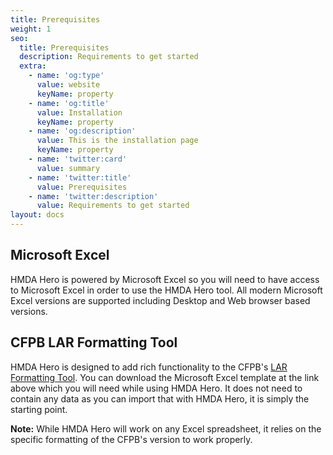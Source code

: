 ```yaml
---
title: Prerequisites
weight: 1
seo:
  title: Prerequisites
  description: Requirements to get started
  extra:
    - name: 'og:type'
      value: website
      keyName: property
    - name: 'og:title'
      value: Installation
      keyName: property
    - name: 'og:description'
      value: This is the installation page
      keyName: property
    - name: 'twitter:card'
      value: summary
    - name: 'twitter:title'
      value: Prerequisites
    - name: 'twitter:description'
      value: Requirements to get started
layout: docs
---
```

## Microsoft Excel

HMDA Hero is powered by Microsoft Excel so you will need to have access to Microsoft Excel in order to use the HMDA Hero tool. All modern Microsoft Excel versions are supported including Desktop and Web browser based versions.

## CFPB LAR Formatting Tool

HMDA Hero is designed to add rich functionality to the CFPB's [LAR Formatting Tool](https://ffiec.cfpb.gov/tools/lar-formatting). You can download the Microsoft Excel template at the link above which you will need while using HMDA Hero. It does not need to contain any data as you can import that with HMDA Hero, it is simply the starting point.

<div class="note">
  <strong>Note:</strong> 
  While HMDA Hero will work on any Excel spreadsheet, it relies on the specific formatting of the CFPB's version to work properly.
</div>
